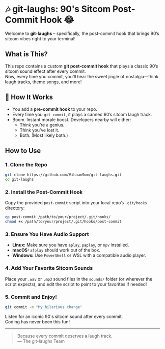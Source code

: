 # 🎶 git-laughs: 90's Sitcom Post-Commit Hook 😂

Welcome to **git-laughs** – specifically, the post-commit hook that brings 90’s sitcom vibes right to your terminal!

## What is This?

This repo contains a custom **git post-commit hook** that plays a classic 90’s sitcom sound effect after every commit.  
Now, every time you commit, you’ll hear the sweet jingle of nostalgia—think laugh tracks, theme songs, and more!

## 📀 How It Works
- You add a **pre-commit hook** to your repo.
- Every time you `git commit`, it plays a canned 90’s sitcom laugh track.
- Boom. Instant morale boost. Developers nearby will either:
  - Think you’re a genius.
  - Think you’ve lost it.
  - Both. (Most likely both.)
## How to Use

### 1. Clone the Repo

```bash
git clone https://github.com/VihaanSom/git-laughs.git
cd git-laughs
```

### 2. Install the Post-Commit Hook

Copy the provided `post-commit` script into your local repo’s `.git/hooks` directory:

```bash
cp post-commit /path/to/your/project/.git/hooks/
chmod +x /path/to/your/project/.git/hooks/post-commit
```

### 3. Ensure You Have Audio Support

- **Linux:** Make sure you have `aplay`, `paplay`, or `mpv` installed.
- **macOS:** `afplay` should work out of the box.
- **Windows:** Use `PowerShell` or WSL with a compatible audio player.

### 4. Add Your Favorite Sitcom Sounds

Place your `.wav` or `.mp3` sound files in the `sounds/` folder (or wherever the script expects), and edit the script to point to your favorites if needed!

### 5. Commit and Enjoy!

```bash
git commit -m "My hilarious change"
```

Listen for an iconic 90's sitcom sound after every commit.  
Coding has never been this fun!

---

> Because every commit deserves a laugh track.  
> — The git-laughs Team

